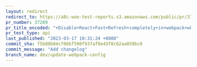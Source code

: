 ```yaml
---
layout: redirect
redirect_to: https://a8c-woo-test-reports.s3.amazonaws.com/public/pr/37289/api/index.html
pr_number: 37289
pr_title_encoded: "+Disable+React+Fast+Refresh+completely+in+webpack+when+running+%60start%60+command"
pr_test_type: api
last_published: "2023-03-17 10:31:24 +0000"
commit_sha: f5b80b84cf06bf590f937af9e43f8c62aa059bc0
commit_message: "Add changelog"
branch_name: dev/update-webpack-config
---
```

